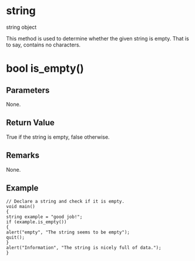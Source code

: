 # string

string object

  


This method is used to determine whether the given string is empty. That is to say, contains no characters.

# bool is_empty()

## Parameters

None.

## Return Value

True if the string is empty, false otherwise.

## Remarks

None.

## Example


```
// Declare a string and check if it is empty.
void main()
{
string example = "good job!";
if (example.is_empty())
{
alert("empty", "The string seems to be empty");
quit();
}
alert("Information", "The string is nicely full of data.");
}

```
